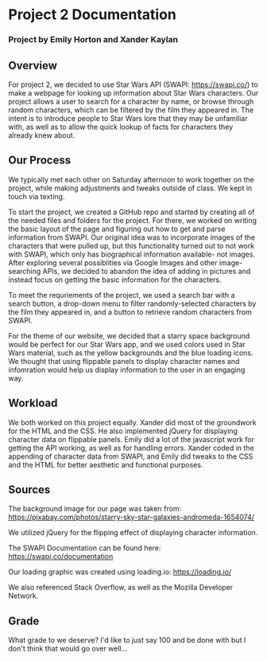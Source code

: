 # Project 2 Documentation
### Project by Emily Horton and Xander Kaylan

## Overview
For project 2, we decided to use Star Wars API (SWAPI: https://swapi.co/) to make a webpage for looking up information about Star Wars characters. Our project allows a user to search for a character by name, or browse through random characters, which can be filtered by the film they appeared in. The intent is to introduce people to Star Wars lore that they may be unfamiliar with, as well as to allow the quick lookup of facts for characters they already knew about.

## Our Process
We typically met each other on Saturday afternoon to work together on the project, while making adjustments and tweaks outside of class. We kept in touch via texting.

To start the project, we created a GitHub repo and started by creating all of the needed files and folders for the project. For there, we worked on writing the basic layout of the page and figuring out how to get and parse information from SWAPI. Our original idea was to incorporate images of the characters that were pulled up, but this functionality turned out to not work with SWAPI, which only has biographical information available- not images. After exploring several possiblities via Google Images and other image-searching APIs, we decided to abandon the idea of adding in pictures and instead focus on getting the basic information for the characters.

To meet the requriements of the project, we used a search bar with a search button, a drop-down menu to filter randomly-selected characters by the film they appeared in, and a button to retrieve random characters from SWAPI.

For the theme of our website, we decided that a starry space background would be perfect for our Star Wars app, and we used colors used in Star Wars material, such as the yellow backgrounds and the blue loading icons. We thought that using flippable panels to display character names and infomration would help us display information to the user in an engaging way.

## Workload
We both worked on this project equally. Xander did most of the groundwork for the HTML and the CSS. He also implemented jQuery for displaying character data on flippable panels. Emily did a lot of the javascript work for getting the API working, as well as for handling errors. Xander coded in the appending of character data from SWAPI, and Emily did tweaks to the CSS and the HTML for better aesthetic and functional purposes.

## Sources
The background image for our page was taken from: https://pixabay.com/photos/starry-sky-star-galaxies-andromeda-1654074/

We utilized jQuery for the flipping effect of displaying character information.

The SWAPI Documentation can be found here: https://swapi.co/documentation

Our loading graphic was created using loading.io: https://loading.io/

We also referenced Stack Overflow, as well as the Mozilla Developer Network.


## Grade
What grade to we deserve? I'd like to just say 100 and be done with but I don't think that would go over well...
